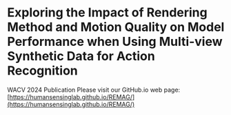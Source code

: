 # Exploring the Impact of Rendering Method and Motion Quality on Model Performance when Using Multi-view Synthetic Data for Action Recognition

WACV 2024 Publication
Please visit our GitHub.io web page: [https://humansensinglab.github.io/REMAG/](https://humansensinglab.github.io/REMAG/)
